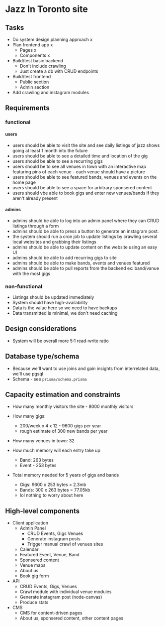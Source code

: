 # Jazz In Toronto site

## Tasks

- Do system design planning approach x
- Plan frontend app x
  - Pages x
  - Components x
- Build/test basic backend
  - Don't include crawling
  - Just create a db with CRUD endpoints
- Build/test frontend
  - Public section
  - Admin section
- Add crawling and instagram modules

## Requirements

### functional

#### users

- users should be able to visit the site and see daily listings of jazz shows going at least 1 month into the future
- users should be able to see a detailed time and location of the gig
- users should be able to see a recurring gigs
- users should be to see all venues in town with an interactive map featuring pins of each venue - each venue should have a picture
- users should be able to see featured bands, venues and events on the home page
- users should be able to see a space for arbitrary sponsered content
- users should vbe able to book gigs and enter new venues/bands if they aren't already present

#### admins

- admins should be able to log into an admin panel where they can CRUD listings through a form
- admins should be able to press a button to generate an instagram post.
- the system should run a cron job to update listings by crawling several local websites and grabbing their listings
- admins should be able to update content on the website using an easy UI
- admins should be able to add recurring gigs to site
- admins should be able to make bands, events and venues featured
- admins should be able to pull reports from the backend ex: band/vanue with the most gigs

### non-functional

- Listings should be updated immediately
- System should have high-availability
- Data is the value here so we need to have backups
- Data transmitted is minimal, we don't need caching

## Design considerations

- System will be overall more 5:1 read-write ratio

## Database type/schema

- Because we'll want to use joins and gain insights from interrelated data, we'll use pgsql
- Schema - see `prisma/schema.prisma`

## Capacity estimation and constraints

- How many monthly visitors the site - 8000 monthly visitors
- How many gigs:

  - 200/week x 4 x 12 - 9600 gigs per year
  - rough estimate of 300 new bands per year

- How many venues in town: 32

- How much memory will each entry take up

  - Band: 263 bytes
  - Event - 253 bytes

- Total memory needed for 5 years of gigs and bands
  - Gigs: 9600 x 253 bytes = 2.3mb
  - Bands: 300 x 263 bytes = 77.05kb
  - lol nothing to worry about here

## High-level components

- Client application
  - Admin Panel
    - CRUD Events, Gigs Venues
    - Generate instagram posts
    - Trigger manual crawl of venues sites
  - Calendar
  - Featured Event, Venue, Band
  - Sponsered content
  - Venue maps
  - About us
  - Book gig form
- API
  - CRUD Events, Gigs, Venues
  - Crawl module with individual venue modules
  - Generate instagram post (node-canvas)
  - Produce stats
- CMS
  - CMS for content-driven pages
  - About us, sponsered content, other content pages
